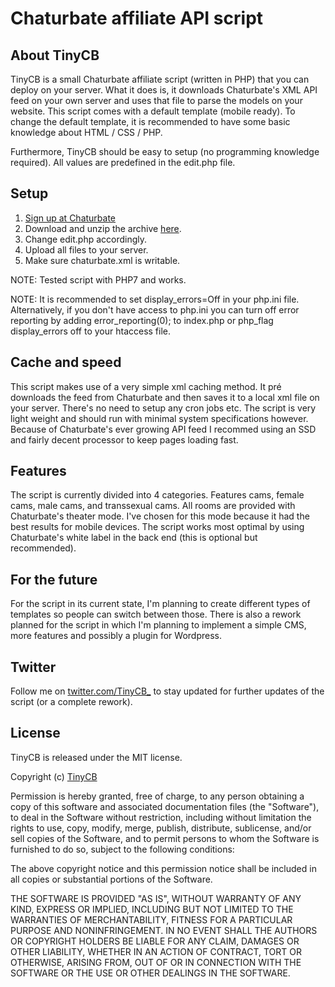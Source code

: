 # Chaturbate affiliate API script

## About TinyCB

TinyCB is a small Chaturbate affiliate script (written in PHP) that you can deploy on your server. What it does is, it downloads Chaturbate's XML API feed on your own server and uses that file to parse the models on your website. This script comes with a default template (mobile ready). To change the default template, it is recommended to have some basic knowledge about HTML / CSS / PHP.

Furthermore, TinyCB should be easy to setup (no programming knowledge required). All values are predefined in the edit.php file.

## Setup

1. [Sign up at Chaturbate](https://chaturbate.com/in/?track=default&tour=9O7D&campaign=2DLMP)
2. Download and unzip the archive [here](https://github.com/Kudocams/TinyCB/archive/master.zip).
3. Change edit.php accordingly.
4. Upload all files to your server.
5. Make sure chaturbate.xml is writable.

NOTE: Tested script with PHP7 and works.

NOTE: It is recommended to set display_errors=Off in your php.ini file.
      Alternatively, if you don't have access to php.ini you can turn off error reporting by adding
      error_reporting(0); to index.php or php_flag display_errors off to your htaccess file.

## Cache and speed

This script makes use of a very simple xml caching method. It pré downloads the feed from Chaturbate and then saves it to a local xml file on your server. There's no need to setup any cron jobs etc. The script is very light weight and should run with minimal system specifications however. Because of Chaturbate's ever growing API feed I recommed using an SSD and fairly decent processor to keep pages loading fast.

## Features

The script is currently divided into 4 categories. Features cams, female cams, male cams, and transsexual cams. All rooms are provided with Chaturbate's theater mode. I've chosen for this mode because it had the best results for mobile devices. The script works most optimal by using Chaturbate's white label in the back end (this is optional but recommended).

## For the future

For the script in its current state, I'm planning to create different types of templates so people can switch between those. There is also a rework planned for the script in which I'm planning to implement a simple CMS, more features and possibly a plugin for Wordpress.

## Twitter

Follow me on [twitter.com/TinyCB_](https://twitter.com/TinyCB_) to stay updated for further updates of the script (or a complete rework).

## License

TinyCB is released under the MIT license.

Copyright (c) [TinyCB](https://github.com/TinyCB/Chaturbate-affiliate-api-script)

Permission is hereby granted, free of charge, to any person obtaining a copy of this software and associated documentation files (the "Software"), to deal in the Software without restriction, including without limitation the rights to use, copy, modify, merge, publish, distribute, sublicense, and/or sell copies of the Software, and to permit persons to whom the Software is furnished to do so, subject to the following conditions:

The above copyright notice and this permission notice shall be included in all copies or substantial portions of the Software.

THE SOFTWARE IS PROVIDED "AS IS", WITHOUT WARRANTY OF ANY KIND, EXPRESS OR IMPLIED, INCLUDING BUT NOT LIMITED TO THE WARRANTIES OF MERCHANTABILITY, FITNESS FOR A PARTICULAR PURPOSE AND NONINFRINGEMENT. IN NO EVENT SHALL THE AUTHORS OR COPYRIGHT HOLDERS BE LIABLE FOR ANY CLAIM, DAMAGES OR OTHER LIABILITY, WHETHER IN AN ACTION OF CONTRACT, TORT OR OTHERWISE, ARISING FROM, OUT OF OR IN CONNECTION WITH THE SOFTWARE OR THE USE OR OTHER DEALINGS IN THE SOFTWARE.
